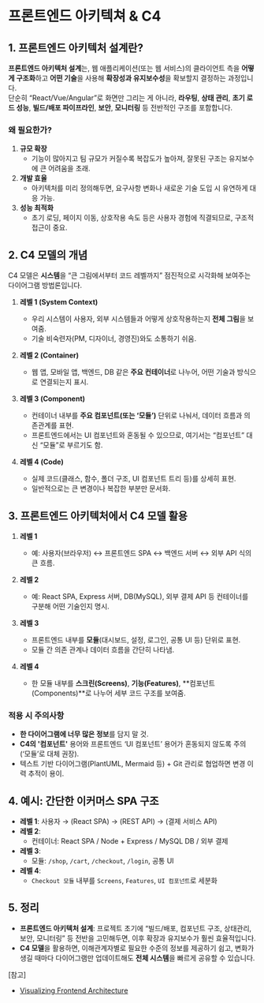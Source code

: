 # 프론트엔드 아키텍쳐 & C4

## 1. 프론트엔드 아키텍처 설계란?

**프론트엔드 아키텍처 설계**는, 웹 애플리케이션(또는 웹 서비스)의 클라이언트 측을 **어떻게 구조화**하고 **어떤 기술**을 사용해 **확장성과 유지보수성**을 확보할지 결정하는 과정입니다.  
단순히 “React/Vue/Angular”로 화면만 그리는 게 아니라, **라우팅**, **상태 관리**, **초기 로드 성능**, **빌드/배포 파이프라인**, **보안**, **모니터링** 등 전반적인 구조를 포함합니다.

### 왜 필요한가?

1. **규모 확장**
   - 기능이 많아지고 팀 규모가 커질수록 복잡도가 높아져, 잘못된 구조는 유지보수에 큰 어려움을 초래.
2. **개발 효율**
   - 아키텍처를 미리 정의해두면, 요구사항 변화나 새로운 기술 도입 시 유연하게 대응 가능.
3. **성능 최적화**
   - 초기 로딩, 페이지 이동, 상호작용 속도 등은 사용자 경험에 직결되므로, 구조적 접근이 중요.

## 2. C4 모델의 개념

C4 모델은 **시스템**을 “큰 그림에서부터 코드 레벨까지” 점진적으로 시각화해 보여주는 다이어그램 방법론입니다.

1. **레벨 1 (System Context)**

   - 우리 시스템이 사용자, 외부 시스템들과 어떻게 상호작용하는지 **전체 그림**을 보여줌.
   - 기술 비숙련자(PM, 디자이너, 경영진)와도 소통하기 쉬움.

2. **레벨 2 (Container)**

   - 웹 앱, 모바일 앱, 백엔드, DB 같은 **주요 컨테이너**로 나누어, 어떤 기술과 방식으로 연결되는지 표시.

3. **레벨 3 (Component)**

   - 컨테이너 내부를 **주요 컴포넌트(또는 ‘모듈’)** 단위로 나눠서, 데이터 흐름과 의존관계를 표현.
   - 프론트엔드에서는 UI 컴포넌트와 혼동될 수 있으므로, 여기서는 “컴포넌트” 대신 “모듈”로 부르기도 함.

4. **레벨 4 (Code)**
   - 실제 코드(클래스, 함수, 폴더 구조, UI 컴포넌트 트리 등)를 상세히 표현.
   - 일반적으로는 큰 변경이나 복잡한 부분만 문서화.

## 3. 프론트엔드 아키텍처에서 C4 모델 활용

1. **레벨 1**

   - 예: 사용자(브라우저) ↔ 프론트엔드 SPA ↔ 백엔드 서버 ↔ 외부 API 식의 큰 흐름.

2. **레벨 2**

   - 예: React SPA, Express 서버, DB(MySQL), 외부 결제 API 등 컨테이너를 구분해 어떤 기술인지 명시.

3. **레벨 3**

   - 프론트엔드 내부를 **모듈**(대시보드, 설정, 로그인, 공통 UI 등) 단위로 표현.
   - 모듈 간 의존 관계나 데이터 흐름을 간단히 나타냄.

4. **레벨 4**
   - 한 모듈 내부를 **스크린(Screens)**, **기능(Features)**, **컴포넌트(Components)**로 나누어 세부 코드 구조를 보여줌.

### 적용 시 주의사항

- **한 다이어그램에 너무 많은 정보**를 담지 말 것.
- **C4의 '컴포넌트'** 용어와 프론트엔드 ‘UI 컴포넌트’ 용어가 혼동되지 않도록 주의(‘모듈’로 대체 권장).
- 텍스트 기반 다이어그램(PlantUML, Mermaid 등) + Git 관리로 협업하면 변경 이력 추적이 용이.

## 4. 예시: 간단한 이커머스 SPA 구조

- **레벨 1**: 사용자 → (React SPA) → (REST API) → (결제 서비스 API)
- **레벨 2**:
  - 컨테이너: React SPA / Node + Express / MySQL DB / 외부 결제
- **레벨 3**:
  - 모듈: `/shop`, `/cart`, `/checkout`, `/login`, 공통 UI
- **레벨 4**:
  - `Checkout 모듈` 내부를 `Screens`, `Features`, `UI 컴포넌트`로 세분화

## 5. 정리

- **프론트엔드 아키텍처 설계**: 프로젝트 초기에 “빌드/배포, 컴포넌트 구조, 상태관리, 보안, 모니터링” 등 전반을 고민해두면, 이후 확장과 유지보수가 훨씬 효율적입니다.
- **C4 모델**을 활용하면, 이해관계자별로 필요한 수준의 정보를 제공하기 쉽고, 변화가 생길 때마다 다이어그램만 업데이트해도 **전체 시스템**을 빠르게 공유할 수 있습니다.

[참고]

- [Visualizing Frontend Architecture](https://frontendatscale.com/issues/17)
